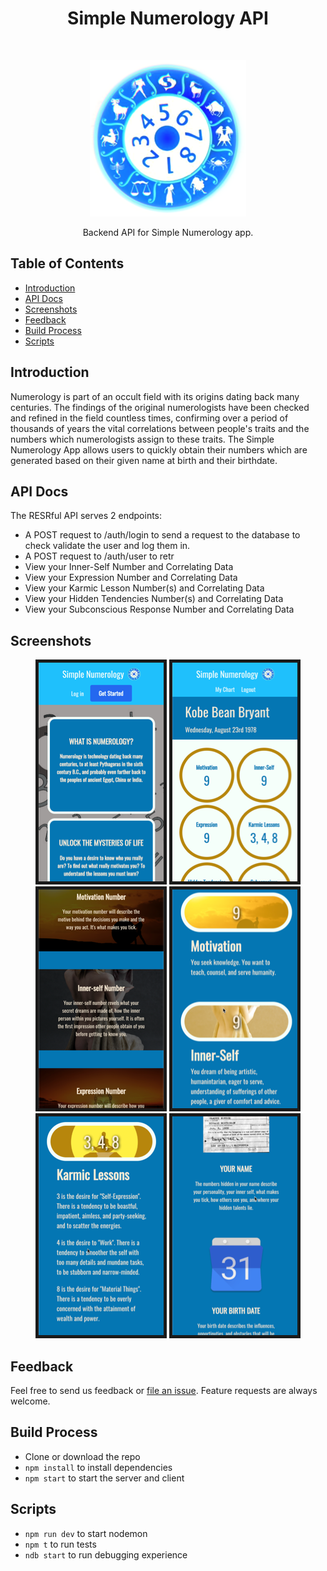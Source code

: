 <h1 align="center"> Simple Numerology API</h1> <br>
<p align="center">
  <a href="https://gitpoint.co/">
    <img alt="SimpleNumerology" title="SimpleNumerology" src="images/Num-Transparent.png" width="250">
  </a>
</p>

<p align="center">
  Backend API for Simple Numerology app.
</p>



<!-- START doctoc generated TOC please keep comment here to allow auto update -->
<!-- DON'T EDIT THIS SECTION, INSTEAD RE-RUN doctoc TO UPDATE -->
## Table of Contents

- [Introduction](#introduction)
- [API Docs](#api-docs)
- [Screenshots](#screenshots)
- [Feedback](#feedback)
- [Build Process](#build-process)
- [Scripts](#scripts)

<!-- END doctoc generated TOC please keep comment here to allow auto update -->

## Introduction

Numerology is part of an occult field with its origins dating back many centuries. The findings of the original numerologists have been checked and refined in the field countless times, confirming over a period of thousands of years the vital correlations between people's traits and the numbers which numerologists assign to these traits. The Simple Numerology App allows users to quickly obtain their numbers which are generated based on their given name at birth and their birthdate.

## API Docs

The RESRful API serves 2 endpoints:

* A POST request to /auth/login to send a request to the database to check validate the user and log them in.
* A POST request to /auth/user to retr 
* View your Inner-Self Number and Correlating Data 
* View your Expression Number and Correlating Data 
* View your Karmic Lesson Number(s) and Correlating Data 
* View your Hidden Tendencies Number(s) and Correlating Data 
* View your Subconscious Response Number and Correlating Data

## Screenshots

<p align="center" >
  <img src = "client/src/images/screen6-200.png" width=200 border="5px solid black">
  <img src = "client/src/images/screen4-200.png" width=200 border="5px solid black">
  <img src = "client/src/images/screen3-200.png" width=200 border="5px solid black">
  <img src = "client/src/images/screen5-200.png" width=200 border="5px solid black">
  <img src = "client/src/images/screen1-200.png" width=200 border="5px solid black">
  <img src = "client/src/images/screen7-200.png" width=200 border="5px solid black">
</p>

## Feedback

Feel free to send us feedback or [file an issue](https://github.com/matrayu/numerology-app/issues/new). Feature requests are always welcome. 


## Build Process

- Clone or download the repo
- `npm install` to install dependencies
- `npm start` to start the server and client


## Scripts

- `npm run dev` to start nodemon
- `npm t` to run tests
- `ndb start` to run debugging experience